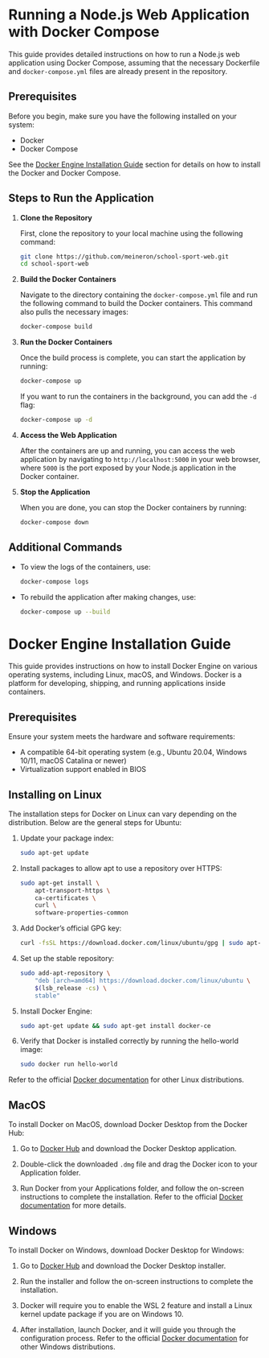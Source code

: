 
# Running a Node.js Web Application with Docker Compose

This guide provides detailed instructions on how to run a Node.js web application using Docker Compose, assuming that the necessary Dockerfile and `docker-compose.yml` files are already present in the repository.

## Prerequisites

Before you begin, make sure you have the following installed on your system:
- Docker
- Docker Compose

See the [Docker Engine Installation Guide](#docker-engine-installation-guide) section for details on how to install the Docker and Docker Compose.

## Steps to Run the Application

1. **Clone the Repository**

   First, clone the repository to your local machine using the following command:

   ```bash
   git clone https://github.com/meineron/school-sport-web.git
   cd school-sport-web
   ```

2. **Build the Docker Containers**

   Navigate to the directory containing the `docker-compose.yml` file and run the following command to build the Docker containers. This command also pulls the necessary images:

   ```bash
   docker-compose build
   ```

3. **Run the Docker Containers**

   Once the build process is complete, you can start the application by running:

   ```bash
   docker-compose up
   ```

   If you want to run the containers in the background, you can add the `-d` flag:

   ```bash
   docker-compose up -d
   ```

4. **Access the Web Application**

   After the containers are up and running, you can access the web application by navigating to `http://localhost:5000` in your web browser, where `5000` is the port exposed by your Node.js application in the Docker container.

5. **Stop the Application**

   When you are done, you can stop the Docker containers by running:

   ```bash
   docker-compose down
   ```

## Additional Commands

- To view the logs of the containers, use:
  
  ```bash
  docker-compose logs
  ```

- To rebuild the application after making changes, use:

  ```bash
  docker-compose up --build
  ```


# Docker Engine Installation Guide

This guide provides instructions on how to install Docker Engine on various operating systems, including Linux, macOS, and Windows. Docker is a platform for developing, shipping, and running applications inside containers.

## Prerequisites

Ensure your system meets the hardware and software requirements:

- A compatible 64-bit operating system (e.g., Ubuntu 20.04, Windows 10/11, macOS Catalina or newer)
- Virtualization support enabled in BIOS

## Installing on Linux

The installation steps for Docker on Linux can vary depending on the distribution. Below are the general steps for Ubuntu:

1. Update your package index:
    ```bash
    sudo apt-get update
    ```
2. Install packages to allow apt to use a repository over HTTPS:
    ```bash
    sudo apt-get install \
        apt-transport-https \
        ca-certificates \
        curl \
        software-properties-common
    ```
3. Add Docker’s official GPG key:
    ```bash
    curl -fsSL https://download.docker.com/linux/ubuntu/gpg | sudo apt-key add -
    ```
4. Set up the stable repository:
    ```bash
    sudo add-apt-repository \
        "deb [arch=amd64] https://download.docker.com/linux/ubuntu \
        $(lsb_release -cs) \
        stable"
    ```
5. Install Docker Engine:
    ```bash
    sudo apt-get update && sudo apt-get install docker-ce
    ```
6. Verify that Docker is installed correctly by running the hello-world image:
    ```bash
    sudo docker run hello-world
    ```
Refer to the official [Docker documentation](https://docs.docker.com/desktop/install/linux-install/) for other Linux distributions.

## MacOS

To install Docker on MacOS, download Docker Desktop from the Docker Hub:

1. Go to [Docker Hub](https://hub.docker.com/editions/community/docker-ce-desktop-mac/) and download the Docker Desktop application.

2. Double-click the downloaded `.dmg` file and drag the Docker icon to your Application folder.

3. Run Docker from your Applications folder, and follow the on-screen instructions to complete the installation.
Refer to the official [Docker documentation](https://docs.docker.com/desktop/install/mac-install/) for more details.

## Windows

To install Docker on Windows, download Docker Desktop for Windows:

1. Go to [Docker Hub](https://hub.docker.com/editions/community/docker-ce-desktop-windows/) and download the Docker Desktop installer.

2. Run the installer and follow the on-screen instructions to complete the installation.

3. Docker will require you to enable the WSL 2 feature and install a Linux kernel update package if you are on Windows 10.

4. After installation, launch Docker, and it will guide you through the configuration process.
Refer to the official [Docker documentation](https://docs.docker.com/desktop/install/windows-install/) for other Windows distributions.


